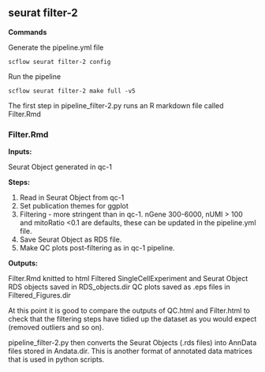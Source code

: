 ## seurat filter-2

**Commands**

Generate the pipeline.yml file

    scflow seurat filter-2 config

Run the pipeline

    scflow seurat filter-2 make full -v5

The first step in pipeline_filter-2.py runs an R markdown file called Filter.Rmd

### Filter.Rmd

**Inputs:**

Seurat Object generated in qc-1

**Steps:**
1. Read in Seurat Object from qc-1
2. Set publication themes for ggplot
3. Filtering - more stringent than in qc-1. nGene 300-6000, nUMI > 100 and mitoRatio <0.1 are defaults, these can be updated in the pipeline.yml file.
4. Save Seurat Object as RDS file.
5. Make QC plots post-filtering as in qc-1 pipeline.


**Outputs:**

Filter.Rmd knitted to html
Filtered SingleCellExperiment and Seurat Object RDS objects saved in RDS_objects.dir
QC plots saved as .eps files in Filtered_Figures.dir

At this point it is good to compare the outputs of QC.html and Filter.html to check that the filtering steps have tidied up the dataset as you would expect (removed outliers and so on).

pipeline_filter-2.py then converts the Seurat Objects (.rds files) into AnnData files stored in Andata.dir. This is another format of annotated data matrices that is used in python scripts.
